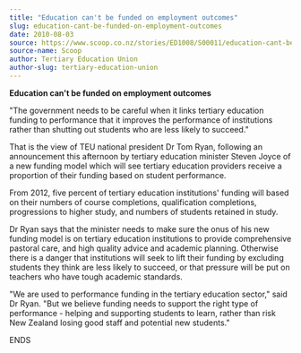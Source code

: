 ```yaml
---
title: "Education can't be funded on employment outcomes"
slug: education-cant-be-funded-on-employment-outcomes
date: 2010-08-03
source: https://www.scoop.co.nz/stories/ED1008/S00011/education-cant-be-funded-on-employment-outcomes.htm
source-name: Scoop
author: Tertiary Education Union
author-slug: tertiary-education-union
---
```


<p><b>Education can't be funded on employment
outcomes</b></p>

<p>"The government needs to be careful when it
links tertiary education funding to performance that it
improves the performance of institutions rather than
shutting out students who are less likely to
succeed."</p>

<p>That is the view of TEU national president Dr
Tom Ryan, following an announcement this afternoon by
tertiary education minister Steven Joyce of a new funding
model which will see tertiary education providers receive a
proportion of their funding based on student
performance.</p>

<p>From 2012, five percent of tertiary education
institutions' funding will based on their numbers of course
completions, qualification completions, progressions to
higher study, and numbers of students retained in
study.</p>

<p>Dr Ryan says that the minister needs to make sure
the onus of his new funding model is on tertiary education
institutions to provide comprehensive pastoral care, and
high quality advice and academic planning. Otherwise there
is a danger that institutions will seek to lift their
funding by excluding students they think are less likely to
succeed, or that pressure will be put on teachers who have
tough academic standards.</p>

<p>"We are used to performance
funding in the tertiary education sector," said Dr Ryan.
"But we believe funding needs to support the right type of
performance - helping and supporting students to learn,
rather than risk New Zealand losing good staff and potential
new
students."</p>

<p>ENDS</p>

